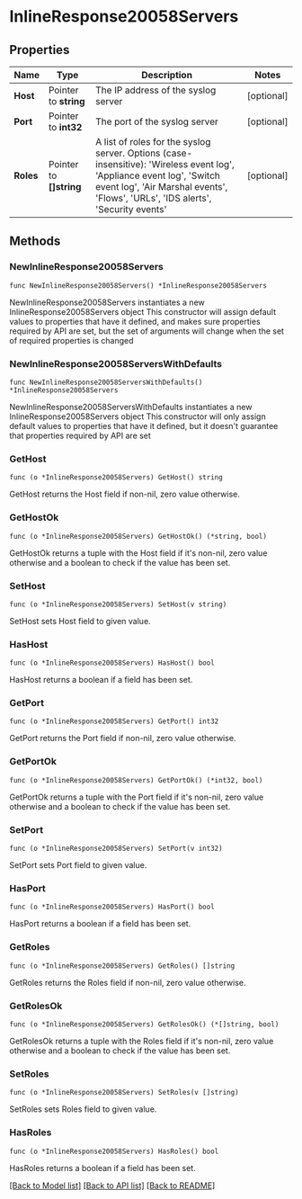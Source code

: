 # InlineResponse20058Servers

## Properties

Name | Type | Description | Notes
------------ | ------------- | ------------- | -------------
**Host** | Pointer to **string** | The IP address of the syslog server | [optional] 
**Port** | Pointer to **int32** | The port of the syslog server | [optional] 
**Roles** | Pointer to **[]string** | A list of roles for the syslog server. Options (case-insensitive): &#39;Wireless event log&#39;, &#39;Appliance event log&#39;, &#39;Switch event log&#39;, &#39;Air Marshal events&#39;, &#39;Flows&#39;, &#39;URLs&#39;, &#39;IDS alerts&#39;, &#39;Security events&#39; | [optional] 

## Methods

### NewInlineResponse20058Servers

`func NewInlineResponse20058Servers() *InlineResponse20058Servers`

NewInlineResponse20058Servers instantiates a new InlineResponse20058Servers object
This constructor will assign default values to properties that have it defined,
and makes sure properties required by API are set, but the set of arguments
will change when the set of required properties is changed

### NewInlineResponse20058ServersWithDefaults

`func NewInlineResponse20058ServersWithDefaults() *InlineResponse20058Servers`

NewInlineResponse20058ServersWithDefaults instantiates a new InlineResponse20058Servers object
This constructor will only assign default values to properties that have it defined,
but it doesn't guarantee that properties required by API are set

### GetHost

`func (o *InlineResponse20058Servers) GetHost() string`

GetHost returns the Host field if non-nil, zero value otherwise.

### GetHostOk

`func (o *InlineResponse20058Servers) GetHostOk() (*string, bool)`

GetHostOk returns a tuple with the Host field if it's non-nil, zero value otherwise
and a boolean to check if the value has been set.

### SetHost

`func (o *InlineResponse20058Servers) SetHost(v string)`

SetHost sets Host field to given value.

### HasHost

`func (o *InlineResponse20058Servers) HasHost() bool`

HasHost returns a boolean if a field has been set.

### GetPort

`func (o *InlineResponse20058Servers) GetPort() int32`

GetPort returns the Port field if non-nil, zero value otherwise.

### GetPortOk

`func (o *InlineResponse20058Servers) GetPortOk() (*int32, bool)`

GetPortOk returns a tuple with the Port field if it's non-nil, zero value otherwise
and a boolean to check if the value has been set.

### SetPort

`func (o *InlineResponse20058Servers) SetPort(v int32)`

SetPort sets Port field to given value.

### HasPort

`func (o *InlineResponse20058Servers) HasPort() bool`

HasPort returns a boolean if a field has been set.

### GetRoles

`func (o *InlineResponse20058Servers) GetRoles() []string`

GetRoles returns the Roles field if non-nil, zero value otherwise.

### GetRolesOk

`func (o *InlineResponse20058Servers) GetRolesOk() (*[]string, bool)`

GetRolesOk returns a tuple with the Roles field if it's non-nil, zero value otherwise
and a boolean to check if the value has been set.

### SetRoles

`func (o *InlineResponse20058Servers) SetRoles(v []string)`

SetRoles sets Roles field to given value.

### HasRoles

`func (o *InlineResponse20058Servers) HasRoles() bool`

HasRoles returns a boolean if a field has been set.


[[Back to Model list]](../README.md#documentation-for-models) [[Back to API list]](../README.md#documentation-for-api-endpoints) [[Back to README]](../README.md)


